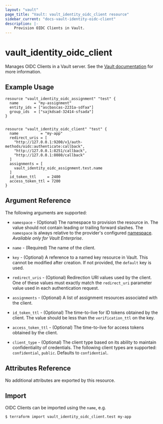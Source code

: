 ```yaml
---
layout: "vault"
page_title: "Vault: vault_identity_oidc_client resource"
sidebar_current: "docs-vault-identity-oidc-client"
description: |-
    Provision OIDC Clients in Vault.
---
```


# vault\_identity\_oidc\_client

Manages OIDC Clients in a Vault server. See the [Vault documentation](https://www.vaultproject.io/api-docs/secret/identity/oidc-provider#create-or-update-an-assignment)
for more information.

## Example Usage

```hcl
resource "vault_identity_oidc_assignment" "test" {
  name       = "my-assignment"
  entity_ids = ["ascbascas-2231a-sdfaa"]
  group_ids  = ["sajkdsad-32414-sfsada"]
}


resource "vault_identity_oidc_client" "test" {
  name          = "my-app"
  redirect_uris = [
    "http://127.0.0.1:9200/v1/auth-methods/oidc:authenticate:callback",
    "http://127.0.0.1:8251/callback",
    "http://127.0.0.1:8080/callback"
  ]
  assignments = [
    vault_identity_oidc_assignment.test.name
  ]
  id_token_ttl     = 2400
  access_token_ttl = 7200
}
```

## Argument Reference

The following arguments are supported:

* `namespace` - (Optional) The namespace to provision the resource in.
  The value should not contain leading or trailing forward slashes.
  The `namespace` is always relative to the provider's configured [namespace](../index.html#namespace).
   *Available only for Vault Enterprise*.

* `name` - (Required) The name of the client.

* `key` - (Optional) A reference to a named key resource in Vault.
  This cannot be modified after creation. If not provided, the `default`
  key is used.

* `redirect_uris` - (Optional) Redirection URI values used by the client. 
  One of these values must exactly match the `redirect_uri` parameter value
  used in each authentication request.

* `assignments` - (Optional) A list of assignment resources associated with the client.

* `id_token_ttl` - (Optional) The time-to-live for ID tokens obtained by the client. 
  The value should be less than the `verification_ttl` on the key.

* `access_token_ttl` - (Optional) The time-to-live for access tokens obtained by the client.

* `client_type` - (Optional) The client type based on its ability to maintain confidentiality of credentials.
  The following client types are supported: `confidential`, `public`. Defaults to `confidential`.

## Attributes Reference

No additional attributes are exported by this resource.

## Import

OIDC Clients can be imported using the `name`, e.g.

```
$ terraform import vault_identity_oidc_client.test my-app
```

